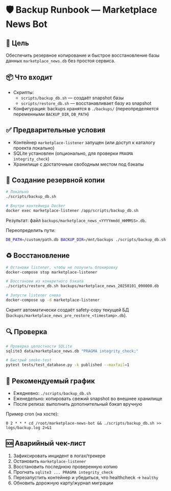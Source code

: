 # 🛡️ Backup Runbook — Marketplace News Bot

## 🎯 Цель

Обеспечить резервное копирование и быстрое восстановление базы данных `marketplace_news.db` без простоя сервиса.

## 📦 Что входит

- Скрипты:  
  - `scripts/backup_db.sh` — создаёт snapshot базы  
  - `scripts/restore_db.sh` — восстанавливает базу из snapshot
- Конфигурация: backups хранятся в `./backups/` (переопределяется переменными `BACKUP_DIR`, `DB_PATH`)

## ✅ Предварительные условия

- Контейнер `marketplace-listener` запущен (или доступ к каталогу проекта локально)
- SQLite установлен (опционально, для проверки `PRAGMA integrity_check`)
- Хранилище c достаточным свободным местом под бэкапы

## 💾 Создание резервной копии

```bash
# Локально
./scripts/backup_db.sh

# Внутри контейнера Docker
docker exec marketplace-listener /app/scripts/backup_db.sh
```

Результат: файл `backups/marketplace_news_<YYYYmmdd_HHMMSS>.db`.

Переопределить пути:

```bash
DB_PATH=/custom/path.db BACKUP_DIR=/mnt/backups ./scripts/backup_db.sh
```

## ♻️ Восстановление

```bash
# Останови listener, чтобы не получить блокировку
docker-compose stop marketplace-listener

# Восстанови из конкретного бэкапа
./scripts/restore_db.sh backups/marketplace_news_20250101_090000.db

# Запусти listener снова
docker-compose up -d marketplace-listener
```

Скрипт автоматически создаёт safety-copy текущей БД (`backups/marketplace_news_pre_restore_<timestamp>.db`).

## 🔍 Проверка

```bash
# Проверка целостности SQLite
sqlite3 data/marketplace_news.db "PRAGMA integrity_check;"

# Быстрый smoke-test
pytest tests/test_database.py -k published --maxfail=1
```

## 📅 Рекомендуемый график

- Ежедневно: `./scripts/backup_db.sh`
- Еженедельно: копировать свежий snapshot во внешнее хранилище
- После релиза: выполнить дополнительный бэкап вручную

Пример cron (на хосте):

```cron
0 2 * * * cd /root/marketplace-news-bot && ./scripts/backup_db.sh >> logs/backup.log 2>&1
```

## 🆘 Аварийный чек-лист

1. Зафиксировать инцидент в логах/трекере
2. Остановить `marketplace-listener`
3. Восстановить последнюю проверенную копию
4. Прогнать `sqlite3 ... PRAGMA integrity_check`
5. Перезапустить контейнер и убедиться, что healthcheck → `healthy`
6. Обновить дорожную карту/журнал миграции
